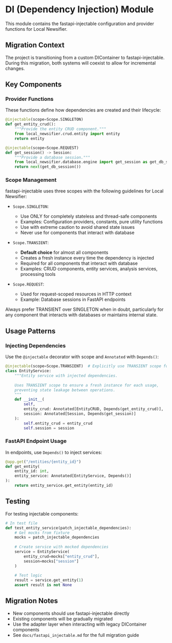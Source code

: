 # DI (Dependency Injection) Module

This module contains the fastapi-injectable configuration and provider functions for Local Newsifier.

## Migration Context

The project is transitioning from a custom DIContainer to fastapi-injectable. During this migration, both systems will coexist to allow for incremental changes.

## Key Components

### Provider Functions

These functions define how dependencies are created and their lifecycle:

```python
@injectable(scope=Scope.SINGLETON)
def get_entity_crud():
    """Provide the entity CRUD component."""
    from local_newsifier.crud.entity import entity
    return entity

@injectable(scope=Scope.REQUEST)
def get_session() -> Session:
    """Provide a database session."""
    from local_newsifier.database.engine import get_session as get_db_session
    return next(get_db_session())
```

### Scope Management

fastapi-injectable uses three scopes with the following guidelines for Local Newsifier:

- `Scope.SINGLETON`: 
  - Use ONLY for completely stateless and thread-safe components
  - Examples: Configuration providers, constants, pure utility functions
  - Use with extreme caution to avoid shared state issues
  - Never use for components that interact with database

- `Scope.TRANSIENT`: 
  - **Default choice** for almost all components
  - Creates a fresh instance every time the dependency is injected
  - Required for all components that interact with database
  - Examples: CRUD components, entity services, analysis services, processing tools
  
- `Scope.REQUEST`: 
  - Used for request-scoped resources in HTTP context
  - Example: Database sessions in FastAPI endpoints

Always prefer TRANSIENT over SINGLETON when in doubt, particularly for any component
that interacts with databases or maintains internal state.

## Usage Patterns

### Injecting Dependencies

Use the `@injectable` decorator with scope and `Annotated` with `Depends()`:

```python
@injectable(scope=Scope.TRANSIENT)  # Explicitly use TRANSIENT scope for safety
class EntityService:
    """Entity service with injected dependencies.
    
    Uses TRANSIENT scope to ensure a fresh instance for each usage,
    preventing state leakage between operations.
    """
    def __init__(
        self,
        entity_crud: Annotated[EntityCRUD, Depends(get_entity_crud)],
        session: Annotated[Session, Depends(get_session)]
    ):
        self.entity_crud = entity_crud
        self.session = session
```

### FastAPI Endpoint Usage

In endpoints, use `Depends()` to inject services:

```python
@app.get("/entities/{entity_id}")
def get_entity(
    entity_id: int,
    entity_service: Annotated[EntityService, Depends()]
):
    return entity_service.get_entity(entity_id)
```

## Testing

For testing injectable components:

```python
# In test file
def test_entity_service(patch_injectable_dependencies):
    # Get mocks from fixture
    mocks = patch_injectable_dependencies
    
    # Create service with mocked dependencies
    service = EntityService(
        entity_crud=mocks["entity_crud"],
        session=mocks["session"]
    )
    
    # Test logic
    result = service.get_entity(1)
    assert result is not None
```

## Migration Notes

- New components should use fastapi-injectable directly
- Existing components will be gradually migrated
- Use the adapter layer when interacting with legacy DIContainer components
- See `docs/fastapi_injectable.md` for the full migration guide